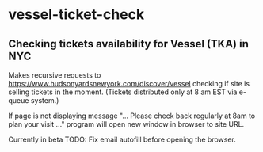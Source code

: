 # vessel-ticket-check

## Checking tickets availability for Vessel (TKA) in NYC

Makes recursive requests to https://www.hudsonyardsnewyork.com/discover/vessel
checking if site is selling tickets in the moment.
(Tickets distributed only at 8 am EST via e-queue system.)

If page is not displaying message "... Please check back regularly at 8am to plan your visit ..."
program will open new window in browser to site URL.

Currently in beta
TODO: Fix email autofill before opening the browser.

